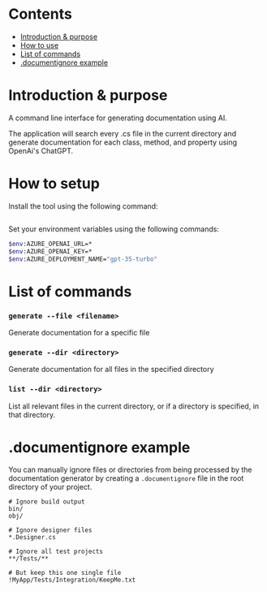 # Contents

- [Introduction & purpose](#introduction--purpose)
- [How to use](#how-to-use)
- [List of commands](#list-of-commands)
- [.documentignore example](#documentignore-example)

# Introduction & purpose

A command line interface for generating documentation using AI.

The application will search every .cs file in the current directory and generate documentation for each class, method, and property using OpenAi's ChatGPT.

# How to setup

Install the tool using the following command:
```bash
```

Set your environment variables using the following commands:
```bash
$env:AZURE_OPENAI_URL=*
$env:AZURE_OPENAI_KEY=*
$env:AZURE_DEPLOYMENT_NAME="gpt-35-turbo"
```

# List of commands

### `generate --file <filename>`
Generate documentation for a specific file

### `generate --dir <directory>`
Generate documentation for all files in the specified directory

### `list --dir <directory>`
List all relevant files in the current directory, or if a directory is specified, in that directory.

# .documentignore example

You can manually ignore files or directories from being processed by the documentation generator by creating a `.documentignore` file in the root directory of your project.

``` plaintext
# Ignore build output
bin/
obj/

# Ignore designer files
*.Designer.cs

# Ignore all test projects
**/Tests/**

# But keep this one single file
!MyApp/Tests/Integration/KeepMe.txt

```
